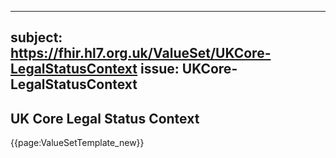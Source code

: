 
---
subject: https://fhir.hl7.org.uk/ValueSet/UKCore-LegalStatusContext
issue: UKCore-LegalStatusContext
---
## UK Core Legal Status Context

{{page:ValueSetTemplate_new}}
    
